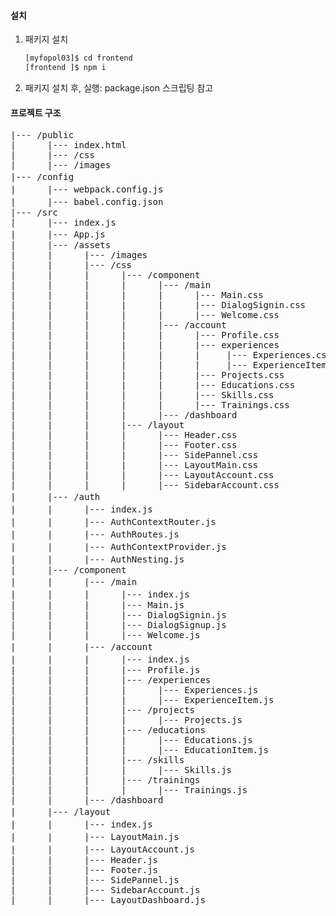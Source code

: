 #### 설치

1.  패키지 설치
    ```sh
    [myfopol03]$ cd frontend
    [frontend ]$ npm i
    ```

2.  패키지 설치 후, 실행: package.json 스크립팅 참고

#### 프로젝트 구조

<pre>
|--- /public                                                         [Webpack Dev Server's Web Service Home]
|      |--- index.html
|      |--- /css                 
|      |--- /images              
|--- /config                                                         [개발/테스트 설정]
|      |--- webpack.config.js                                        [웹팩 설정]
|      |--- babel.config.json                                        [babel 설정]
|--- /src
|      |--- index.js                                                 [Webpack Bundling Entry]
|      |--- App.js                                                   [Application Router 설정 컴포넌트]
|      |--- /assets                                                  [Component Resources Dorectory]
|      |      |--- /images
|      |      |--- /css
|      |      |      |--- /component
|      |      |      |      |--- /main
|      |      |      |      |      |--- Main.css
|      |      |      |      |      |--- DialogSignin.css
|      |      |      |      |      |--- Welcome.css
|      |      |      |      |--- /account
|      |      |      |      |      |--- Profile.css
|      |      |      |      |      |--- experiences
|      |      |      |      |      |     |--- Experiences.css
|      |      |      |      |      |     |--- ExperienceItem.css
|      |      |      |      |      |--- Projects.css
|      |      |      |      |      |--- Educations.css
|      |      |      |      |      |--- Skills.css
|      |      |      |      |      |--- Trainings.css
|      |      |      |      |--- /dashboard
|      |      |      |--- /layout
|      |      |      |      |--- Header.css
|      |      |      |      |--- Footer.css
|      |      |      |      |--- SidePannel.css
|      |      |      |      |--- LayoutMain.css
|      |      |      |      |--- LayoutAccount.css
|      |      |      |      |--- SidebarAccount.css
|      |--- /auth                                                    [jwt client for react 구현 패키지]
|      |      |--- index.js                                          [component/auth 패키지 내의 export 컴포넌트 설정: AuthContextRouter, AuthRoutes, useAuthContext]
|      |      |--- AuthContextRouter.js                              [접근 제어 라우터: JWT 기반]
|      |      |--- AuthRoutes.js                                     [접근 제어가 필요한 Route 컴포넌트들의 컨테이터 컴포넌트]
|      |      |--- AuthContextProvider.js                            [JWT Access Token을 Context내에 저장과 사용을 도와주는 컴포넌트 및 훅]
|      |      |--- AuthNesting.js                                    [Neting Routes 기반 Helper Component]
|      |--- /component                      
|      |      |--- /main                                             [Main Component 구현 패키지]
|      |      |      |--- index.js                                   [component/main 패키지 내의 export 컴포넌트 설정: Main]
|      |      |      |--- Main.js
|      |      |      |--- DialogSignin.js
|      |      |      |--- DialogSignup.js
|      |      |      |--- Welcome.js
|      |      |--- /account                                          [account 메뉴에 라우팅 되는 Component들의 구현 패키지]
|      |      |      |--- index.js                                   [component/account 패키지 내의 export 컴포넌트 설정: Profile, Experiences, Projects, Educations, Skills, Trainings]
|      |      |      |--- Profile.js                                 [Profile Component]        
|      |      |      |--- /experiences                               [Experiences Component]                               
|      |      |      |      |--- Experiences.js
|      |      |      |      |--- ExperienceItem.js
|      |      |      |--- /projects                                  [Projects Component]
|      |      |      |      |--- Projects.js
|      |      |      |--- /educations                                [Educations Component]
|      |      |      |      |--- Educations.js
|      |      |      |      |--- EducationItem.js
|      |      |      |--- /skills                                    [Skills Component]
|      |      |      |      |--- Skills.js
|      |      |      |--- /trainings                                 [Trainings Component]
|      |      |      |      |--- Trainings.js
|      |      |--- /dashboard
|      |--- /layout                                                  [Layout Component 구현 패키지]
|      |      |--- index.js                                          [component/lauout 패키지 내의 export 컴포넌트 설정: LayoutMain, LayoutAccount]
|      |      |--- LayoutMain.js                                     [Main Component의 부모 고계 컴포넌트]
|      |      |--- LayoutAccount.js                                  [account Component 들의 부모 고계 컴포넌트]       
|      |      |--- Header.js
|      |      |--- Footer.js
|      |      |--- SidePannel.js
|      |      |--- SidebarAccount.js
|      |      |--- LayoutDashboard.js 
</pre>
